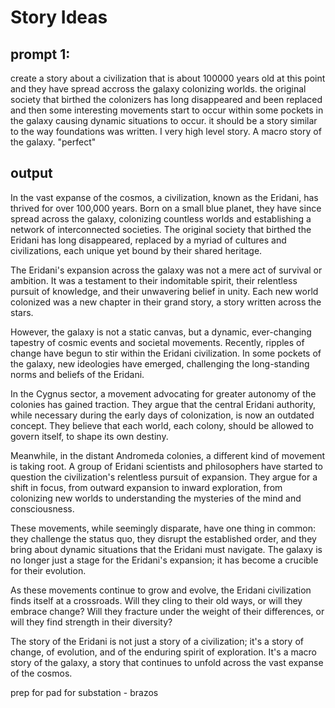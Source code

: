 # Story Ideas

## prompt 1: 
create a story about a civilization that is about 100000 years old at this point and they have spread accross the galaxy colonizing worlds. the original society that birthed the colonizers has long disappeared and been replaced and then some interesting movements start to occur within some pockets in the galaxy causing dynamic situations to occur. it should be a story similar to the way foundations was written. I very high level story. A macro story of the galaxy. "perfect"
## output 
In the vast expanse of the cosmos, a civilization, known as the Eridani, has thrived for over 100,000 years. Born on a small blue planet, they have since spread across the galaxy, colonizing countless worlds and establishing a network of interconnected societies. The original society that birthed the Eridani has long disappeared, replaced by a myriad of cultures and civilizations, each unique yet bound by their shared heritage.

The Eridani's expansion across the galaxy was not a mere act of survival or ambition. It was a testament to their indomitable spirit, their relentless pursuit of knowledge, and their unwavering belief in unity. Each new world colonized was a new chapter in their grand story, a story written across the stars.

However, the galaxy is not a static canvas, but a dynamic, ever-changing tapestry of cosmic events and societal movements. Recently, ripples of change have begun to stir within the Eridani civilization. In some pockets of the galaxy, new ideologies have emerged, challenging the long-standing norms and beliefs of the Eridani.

In the Cygnus sector, a movement advocating for greater autonomy of the colonies has gained traction. They argue that the central Eridani authority, while necessary during the early days of colonization, is now an outdated concept. They believe that each world, each colony, should be allowed to govern itself, to shape its own destiny.

Meanwhile, in the distant Andromeda colonies, a different kind of movement is taking root. A group of Eridani scientists and philosophers have started to question the civilization's relentless pursuit of expansion. They argue for a shift in focus, from outward expansion to inward exploration, from colonizing new worlds to understanding the mysteries of the mind and consciousness.

These movements, while seemingly disparate, have one thing in common: they challenge the status quo, they disrupt the established order, and they bring about dynamic situations that the Eridani must navigate. The galaxy is no longer just a stage for the Eridani's expansion; it has become a crucible for their evolution.

As these movements continue to grow and evolve, the Eridani civilization finds itself at a crossroads. Will they cling to their old ways, or will they embrace change? Will they fracture under the weight of their differences, or will they find strength in their diversity?

The story of the Eridani is not just a story of a civilization; it's a story of change, of evolution, and of the enduring spirit of exploration. It's a macro story of the galaxy, a story that continues to unfold across the vast expanse of the cosmos.


prep for pad for substation - brazos 